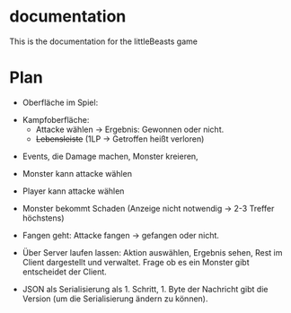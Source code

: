 # documentation
This is the documentation for the littleBeasts game

# Plan
 - Oberfläche im Spiel: 
  * Kampfoberfläche: 
    * Attacke wählen → Ergebnis: Gewonnen oder nicht.
    * ~~Lebensleiste~~ (1LP → Getroffen heißt verloren)
- Events, die Damage machen, Monster kreieren, 
- Monster kann attacke wählen
- Player kann attacke wählen
- Monster bekommt Schaden (Anzeige nicht notwendig → 2-3 Treffer höchstens)
- Fangen geht: Attacke fangen → gefangen oder nicht.

- Über Server laufen lassen: Aktion auswählen, Ergebnis sehen, Rest im Client dargestellt und verwaltet. Frage ob es ein Monster gibt entscheidet der Client.
- JSON als Serialisierung als 1. Schritt, 1. Byte der Nachricht gibt die Version (um die Serialisierung ändern zu können).

